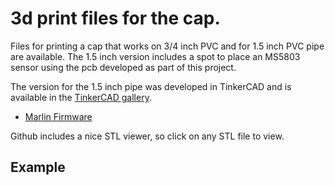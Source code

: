 # 3d print files for the cap.

Files for printing a cap that works on 3/4 inch PVC and for 1.5 inch PVC pipe are available. The 1.5 inch version includes a spot to place an MS5803 sensor using the pcb developed as part of this project.

The version for the 1.5 inch pipe was developed in TinkerCAD and is available in the [TinkerCAD gallery](https://www.tinkercad.com/things/3EZ9vMYtAvf-cdtcap15inchpipe). 

- [Marlin Firmware](https://marlinfw.org/)

Github includes a nice STL viewer, so click on any STL file to view.

## Example

<script src="https://embed.github.com/view/3d/jwlauer/CTD/tree/master/hardware/3d_print/CDT_Cap_1.5_inch_pipe.stl"></script>

